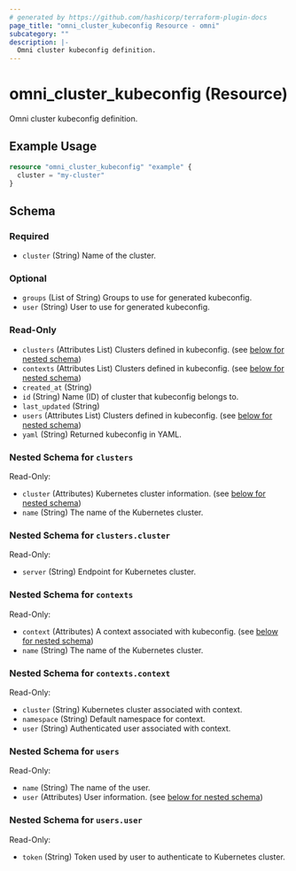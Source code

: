 ```yaml
---
# generated by https://github.com/hashicorp/terraform-plugin-docs
page_title: "omni_cluster_kubeconfig Resource - omni"
subcategory: ""
description: |-
  Omni cluster kubeconfig definition.
---
```


# omni_cluster_kubeconfig (Resource)

Omni cluster kubeconfig definition.

## Example Usage

```terraform
resource "omni_cluster_kubeconfig" "example" {
  cluster = "my-cluster"
}
```

<!-- schema generated by tfplugindocs -->
## Schema

### Required

- `cluster` (String) Name of the cluster.

### Optional

- `groups` (List of String) Groups to use for generated kubeconfig.
- `user` (String) User to use for generated kubeconfig.

### Read-Only

- `clusters` (Attributes List) Clusters defined in kubeconfig. (see [below for nested schema](#nestedatt--clusters))
- `contexts` (Attributes List) Clusters defined in kubeconfig. (see [below for nested schema](#nestedatt--contexts))
- `created_at` (String)
- `id` (String) Name (ID) of cluster that kubeconfig belongs to.
- `last_updated` (String)
- `users` (Attributes List) Clusters defined in kubeconfig. (see [below for nested schema](#nestedatt--users))
- `yaml` (String) Returned kubeconfig in YAML.

<a id="nestedatt--clusters"></a>
### Nested Schema for `clusters`

Read-Only:

- `cluster` (Attributes) Kubernetes cluster information. (see [below for nested schema](#nestedatt--clusters--cluster))
- `name` (String) The name of the Kubernetes cluster.

<a id="nestedatt--clusters--cluster"></a>
### Nested Schema for `clusters.cluster`

Read-Only:

- `server` (String) Endpoint for Kubernetes cluster.



<a id="nestedatt--contexts"></a>
### Nested Schema for `contexts`

Read-Only:

- `context` (Attributes) A context associated with kubeconfig. (see [below for nested schema](#nestedatt--contexts--context))
- `name` (String) The name of the Kubernetes cluster.

<a id="nestedatt--contexts--context"></a>
### Nested Schema for `contexts.context`

Read-Only:

- `cluster` (String) Kubernetes cluster associated with context.
- `namespace` (String) Default namespace for context.
- `user` (String) Authenticated user associated with context.



<a id="nestedatt--users"></a>
### Nested Schema for `users`

Read-Only:

- `name` (String) The name of the user.
- `user` (Attributes) User information. (see [below for nested schema](#nestedatt--users--user))

<a id="nestedatt--users--user"></a>
### Nested Schema for `users.user`

Read-Only:

- `token` (String) Token used by user to authenticate to Kubernetes cluster.
